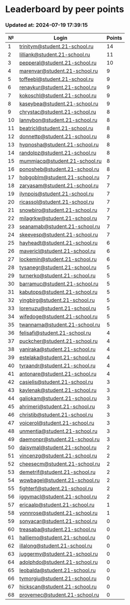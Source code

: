 # Leaderboard by peer points

### Updated at: 2024-07-19 17:39:15

| № | Login | Points |
|---|-------|--------|
|1|trinitym@student.21-school.ru|14|
|2|lilliank@student.21-school.ru|11|
|3|pepperal@student.21-school.ru|10|
|4|marenvar@student.21-school.ru|9|
|5|toffeebl@student.21-school.ru|9|
|6|renaykur@student.21-school.ru|9|
|7|kokoschl@student.21-school.ru|9|
|8|kaseybea@student.21-school.ru|9|
|9|chrystac@student.21-school.ru|8|
|10|lannybon@student.21-school.ru|8|
|11|beatricl@student.21-school.ru|8|
|12|donnettp@student.21-school.ru|8|
|13|hypnosha@student.21-school.ru|8|
|14|randolpz@student.21-school.ru|8|
|15|mummjacq@student.21-school.ru|8|
|16|ponosheb@student.21-school.ru|8|
|17|hobgoblm@student.21-school.ru|7|
|18|zaryasam@student.21-school.ru|7|
|19|ilynpois@student.21-school.ru|7|
|20|ricassol@student.21-school.ru|7|
|21|snowbiro@student.21-school.ru|7|
|22|milagrkw@student.21-school.ru|7|
|23|seanamab@student.21-school.ru|7|
|24|skeevesp@student.21-school.ru|7|
|25|hayheadt@student.21-school.ru|6|
|26|mavericl@student.21-school.ru|6|
|27|lockemin@student.21-school.ru|6|
|28|tysanegr@student.21-school.ru|5|
|29|turnerko@student.21-school.ru|5|
|30|barramuc@student.21-school.ru|5|
|31|kabutops@student.21-school.ru|5|
|32|yingbirg@student.21-school.ru|5|
|33|lorenuzu@student.21-school.ru|5|
|34|wifedoge@student.21-school.ru|5|
|35|twannama@student.21-school.ru|5|
|36|felisafi@student.21-school.ru|4|
|37|puckcher@student.21-school.ru|4|
|38|yaniraka@student.21-school.ru|4|
|39|estelaka@student.21-school.ru|4|
|40|tyraandr@student.21-school.ru|4|
|41|antonare@student.21-school.ru|4|
|42|casielis@student.21-school.ru|3|
|43|kaylenak@student.21-school.ru|3|
|44|galiokam@student.21-school.ru|3|
|45|ahrimeri@student.21-school.ru|3|
|46|christib@student.21-school.ru|3|
|47|voicerol@student.21-school.ru|3|
|48|unmentia@student.21-school.ru|3|
|49|daemonpr@student.21-school.ru|3|
|50|daisymal@student.21-school.ru|2|
|51|vincenzg@student.21-school.ru|2|
|52|cheesecm@student.21-school.ru|2|
|53|demetrif@student.21-school.ru|2|
|54|wowbagel@student.21-school.ru|2|
|55|fighterf@student.21-school.ru|2|
|56|iggymacl@student.21-school.ru|2|
|57|ericaalp@student.21-school.ru|1|
|58|yonnrose@student.21-school.ru|1|
|59|sonyacar@student.21-school.ru|0|
|60|treasaba@student.21-school.ru|0|
|61|halliemo@student.21-school.ru|0|
|62|illalong@student.21-school.ru|0|
|63|juggermy@student.21-school.ru|0|
|64|adolphdo@student.21-school.ru|0|
|65|leobalda@student.21-school.ru|0|
|66|tymorgiu@student.21-school.ru|0|
|67|hickscan@student.21-school.ru|0|
|68|provemec@student.21-school.ru|0|


